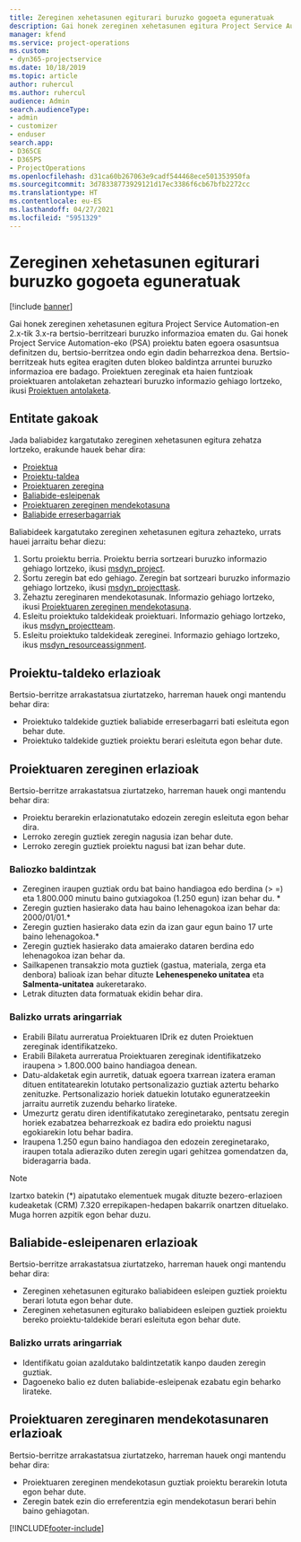 ```yaml
---
title: Zereginen xehetasunen egiturari buruzko gogoeta eguneratuak
description: Gai honek zereginen xehetasunen egitura Project Service Automation-en 2.x-tik 3.x-ra bertsio-berritzeari buruzko informazioa ematen du.
manager: kfend
ms.service: project-operations
ms.custom:
- dyn365-projectservice
ms.date: 10/18/2019
ms.topic: article
author: ruhercul
ms.author: ruhercul
audience: Admin
search.audienceType:
- admin
- customizer
- enduser
search.app:
- D365CE
- D365PS
- ProjectOperations
ms.openlocfilehash: d31ca60b267063e9cadf544468ece501353950fa
ms.sourcegitcommit: 3d78338773929121d17ec3386f6cb67bfb2272cc
ms.translationtype: HT
ms.contentlocale: eu-ES
ms.lasthandoff: 04/27/2021
ms.locfileid: "5951329"
---
```

# <a name="upgrade-considerations-for-the-work-breakdown-structure"></a>Zereginen xehetasunen egiturari buruzko gogoeta eguneratuak

[!include [banner](../includes/psa-now-project-operations.md)]

Gai honek zereginen xehetasunen egitura Project Service Automation-en 2.x-tik 3.x-ra bertsio-berritzeari buruzko informazioa ematen du. Gai honek Project Service Automation-eko (PSA) proiektu baten egoera osasuntsua definitzen du, bertsio-berritzea ondo egin dadin beharrezkoa dena. Bertsio-berritzeak huts egitea eragiten duten blokeo baldintza arruntei buruzko informazioa ere badago. Proiektuen zereginak eta haien funtzioak proiektuaren antolaketan zehazteari buruzko informazio gehiago lortzeko, ikusi [Proiektuen antolaketa](project-creating.md).

## <a name="key-entities"></a>Entitate gakoak
Jada baliabidez kargatutako zereginen xehetasunen egitura zehatza lortzeko, erakunde hauek behar dira:

- [Proiektua](/dynamics365/customerengagement/on-premises/developer/entities/msdyn_project)
- [Proiektu-taldea](/dynamics365/customerengagement/on-premises/developer/entities/msdyn_projectteam)
- [Proiektuaren zeregina](/dynamics365/customerengagement/on-premises/developer/entities/msdyn_projecttask)
- [Baliabide-esleipenak](/dynamics365/customerengagement/on-premises/developer/entities/msdyn_resourceassignment)
- [Proiektuaren zereginen mendekotasuna](/dynamics365/customerengagement/on-premises/developer/entities/msdyn_projecttaskdependency)
- [Baliabide erreserbagarriak](/dynamics365/customerengagement/on-premises/developer/entities/bookableresource)

Baliabideek kargatutako zereginen xehetasunen egitura zehazteko, urrats hauei jarraitu behar diezu:

1. Sortu proiektu berria. Proiektu berria sortzeari buruzko informazio gehiago lortzeko, ikusi [msdyn_project](/dynamics365/customerengagement/on-premises/developer/entities/msdyn_project).
2. Sortu zeregin bat edo gehiago. Zeregin bat sortzeari buruzko informazio gehiago lortzeko, ikusi [msdyn_projecttask](/dynamics365/customerengagement/on-premises/developer/entities/msdyn_projecttask).
3. Zehaztu zereginaren mendekotasunak. Informazio gehiago lortzeko, ikusi [Proiektuaren zereginen mendekotasuna](/dynamics365/customerengagement/on-premises/developer/entities/msdyn_projecttaskdependency).
4. Esleitu proiektuko taldekideak proiektuari. Informazio gehiago lortzeko, ikus [msdyn_projectteam](/dynamics365/customerengagement/on-premises/developer/entities/msdyn_projectteam).
5. Esleitu proiektuko taldekideak zereginei. Informazio gehiago lortzeko, ikus [msdyn_resourceassignment](/dynamics365/customerengagement/on-premises/developer/entities/msdyn_resourceassignment).

## <a name="project-team-relationships"></a>Proiektu-taldeko erlazioak

Bertsio-berritze arrakastatsua ziurtatzeko, harreman hauek ongi mantendu behar dira:
- Proiektuko taldekide guztiek baliabide erreserbagarri bati esleituta egon behar dute.
- Proiektuko taldekide guztiek proiektu berari esleituta egon behar dute. 

## <a name="project-task-relationships"></a>Proiektuaren zereginen erlazioak
Bertsio-berritze arrakastatsua ziurtatzeko, harreman hauek ongi mantendu behar dira:

- Proiektu berarekin erlazionatutako edozein zeregin esleituta egon behar dira.
- Lerroko zeregin guztiek zeregin nagusia izan behar dute.
- Lerroko zeregin guztiek proiektu nagusi bat izan behar dute.

### <a name="valid-conditions"></a>Baliozko baldintzak

- Zereginen iraupen guztiak ordu bat baino handiagoa edo berdina (> =) eta 1.800.000 minutu baino gutxiagokoa (1.250 egun) izan behar du. *
- Zeregin guztien hasierako data hau baino lehenagokoa izan behar da: 2000/01/01.*
- Zeregin guztien hasierako data ezin da izan gaur egun baino 17 urte baino lehenagokoa.*
- Zeregin guztiek hasierako data amaierako dataren berdina edo lehenagokoa izan behar da.
- Sailkapenen transakzio mota guztiek (gastua, materiala, zerga eta denbora) balioak izan behar dituzte **Lehenespeneko unitatea** eta **Salmenta-unitatea** aukeretarako.
- Letrak dituzten data formatuak ekidin behar dira.

### <a name="potential-mitigation-steps"></a>Balizko urrats aringarriak
- Erabili Bilatu aurreratua Proiektuaren IDrik ez duten Proiektuen zereginak identifikatzeko.
- Erabili Bilaketa aurreratua Proiektuaren zereginak identifikatzeko iraupena > 1.800.000 baino handiagoa denean.
- Datu-aldaketak egin aurretik, datuak egoera txarrean izatera eraman dituen entitatearekin lotutako pertsonalizazio guztiak aztertu beharko zenituzke. Pertsonalizazio horiek datuekin lotutako eguneratzeekin jarraitu aurretik zuzendu beharko lirateke.
- Umezurtz geratu diren identifikatutako zereginetarako, pentsatu zeregin horiek ezabatzea beharrezkoak ez badira edo proiektu nagusi egokiarekin lotu behar badira.
- Iraupena 1.250 egun baino handiagoa den edozein zereginetarako, iraupen totala adieraziko duten zeregin ugari gehitzea gomendatzen da, bideragarria bada.

> [!NOTE]
> Izartxo batekin (\*) aipatutako elementuek mugak dituzte bezero-erlazioen kudeaketak (CRM) 7.320 errepikapen-hedapen bakarrik onartzen dituelako. Muga horren azpitik egon behar duzu.

## <a name="resource-assignment-relationships"></a>Baliabide-esleipenaren erlazioak
Bertsio-berritze arrakastatsua ziurtatzeko, harreman hauek ongi mantendu behar dira:

- Zereginen xehetasunen egiturako baliabideen esleipen guztiek proiektu berari lotuta egon behar dute.
- Zereginen xehetasunen egiturako baliabideen esleipen guztiek proiektu bereko proiektu-taldekide berari esleituta egon behar dute.

### <a name="potential-mitigation-steps"></a>Balizko urrats aringarriak
- Identifikatu goian azaldutako baldintzetatik kanpo dauden zeregin guztiak.  
- Dagoeneko balio ez duten baliabide-esleipenak ezabatu egin beharko lirateke.

## <a name="project-task-dependency-relationships"></a>Proiektuaren zereginaren mendekotasunaren erlazioak
Bertsio-berritze arrakastatsua ziurtatzeko, harreman hauek ongi mantendu behar dira:

- Proiektuaren zereginen mendekotasun guztiak proiektu berarekin lotuta egon behar dute.
- Zeregin batek ezin dio erreferentzia egin mendekotasun berari behin baino gehiagotan.


[!INCLUDE[footer-include](../includes/footer-banner.md)]